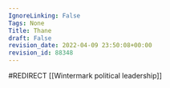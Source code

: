 ```yaml
---
IgnoreLinking: False
Tags: None
Title: Thane
draft: False
revision_date: 2022-04-09 23:50:08+00:00
revision_id: 88348
---
```


#REDIRECT [[Wintermark political leadership]]
